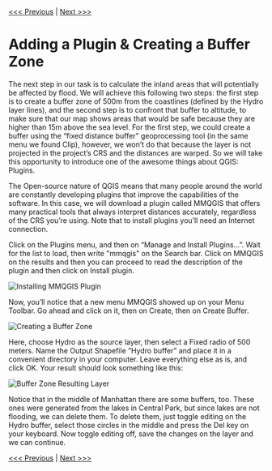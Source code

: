 [<<< Previous](clip.md)  | [Next >>>](contour.md)  

# Adding a Plugin & Creating a Buffer Zone

The next step in our task is to calculate the inland areas that will potentially be affected by flood. We will achieve this following two steps: the first step is to create a buffer zone of 500m from the coastlines (defined by the Hydro layer lines), and the second step is to confront that buffer to altitude, to make sure that our map shows areas that would be safe because they are higher than 15m above the sea level. For the first step, we could create a buffer using the “fixed distance buffer” geoprocessing tool (in the same menu we found Clip), however, we won’t do that because the layer is not projected in the project’s CRS and the distances are warped. So we will take this opportunity to introduce one of the awesome things about QGIS: Plugins.

The Open-source nature of QGIS means that many people around the world are constantly developing plugins that improve the capabilities of the software. In this case, we will download a plugin called MMQGIS that offers many practical tools that always interpret distances accurately, regardless of the CRS you’re using. Note that to install plugins you’ll need an Internet connection.

Click on the Plugins menu, and then on “Manage and Install Plugins…”. Wait for the list to load, then write "mmqgis" on the Search bar. Click on MMQGIS on the results and then you can proceed to read the description of the plugin and then click on Install plugin.

![Installing MMQGIS Plugin](images/plugin1.png)

Now, you’ll notice that a new menu MMQGIS showed up on your Menu Toolbar. Go ahead and click on it, then on Create, then on Create Buffer.

![Creating a Buffer Zone](images/buffer1.png)

Here, choose Hydro as the source layer, then select a Fixed radio of 500 meters. Name the Output Shapefile “Hydro buffer” and place it in a convenient directory in your computer. Leave everything else as is, and click OK. Your result should look something like this:

![Buffer Zone Resulting Layer](images/buffer2.png)

Notice that in the middle of Manhattan there are some buffers, too. These ones were generated from the lakes in Central Park, but since lakes are not flooding, we can delete them. To delete them, just toggle editing on the Hydro buffer, select those circles in the middle and press the Del key on your keyboard. Now toggle editing off, save the changes on the layer and we can continue.

[<<< Previous](clip.md)  | [Next >>>](contour.md)  